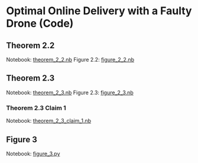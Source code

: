# Optimal Online Delivery with a Faulty Drone (Code)

## Theorem 2.2
Notebook: [theorem_2_2.nb](./theorem_2.2.nb)
Figure 2.2: [figure_2_2.nb](./figure_2.2.nb)

## Theorem 2.3
Notebook: [theorem_2_3.nb](./theorem_2.3.nb)
Figure 2.3: [figure_2_3.nb](./figure_2.3.nb)

### Theorem 2.3 Claim 1
Notebook: [theorem_2_3_claim_1.nb](./theorem_2.3_claim_1.nb)

## Figure 3
Notebook: [figure_3.py](./figure_3.py)